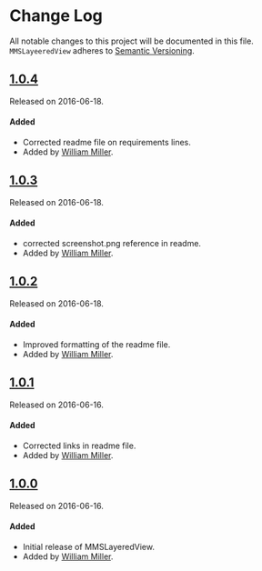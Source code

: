 # Change Log
All notable changes to this project will be documented in this file.
`MMSLayeeredView` adheres to [Semantic Versioning](http://semver.org/).

## [1.0.4](https://github.com/miller-ms/MMSLayeeredView/releases/tag/1.0.4)
Released on 2016-06-18.

#### Added
- Corrected readme file on requirements lines.
- Added by [William Miller](https://github.com/miller-ms).

## [1.0.3](https://github.com/miller-ms/MMSLayeeredView/releases/tag/1.0.3)
Released on 2016-06-18.

#### Added
- corrected screenshot.png reference in readme.
- Added by [William Miller](https://github.com/miller-ms).

## [1.0.2](https://github.com/miller-ms/MMSLayeeredView/releases/tag/1.0.2)
Released on 2016-06-18. 

#### Added
- Improved formatting of the readme file.
- Added by [William Miller](https://github.com/miller-ms).

## [1.0.1](https://github.com/miller-ms/MMSLayeeredView/releases/tag/1.0.1)
Released on 2016-06-16.

#### Added
- Corrected links in readme file.
- Added by [William Miller](https://github.com/miller-ms).

## [1.0.0](https://github.com/miller-ms/MMSLayeeredView/releases/tag/1.0.0)
Released on 2016-06-16.

#### Added
- Initial release of MMSLayeredView.
 - Added by [William Miller](https://github.com/miller-ms).